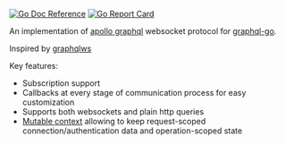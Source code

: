 [![Go Doc Reference](https://godoc.org/github.com/eientei/wsgraphql?status.svg)](https://godoc.org/github.com/eientei/wsgraphql/v1)
[![Go Report Card](https://goreportcard.com/badge/github.com/eientei/wsgraphql)](https://goreportcard.com/report/github.com/eientei/wsgraphql/v1)


An implementation of
[apollo graphql](https://github.com/apollographql/subscriptions-transport-ws/blob/master/PROTOCOL.md)
websocket protocol for
[graphql-go](https://github.com/graphql-go/graphql).

Inspired by [graphqlws](https://github.com/functionalfoundry/graphqlws)

Key features:

- Subscription support
- Callbacks at every stage of communication process for easy customization 
- Supports both websockets and plain http queries
- [Mutable context](https://godoc.org/github.com/eientei/wsgraphql/mutable) allowing to keep request-scoped 
  connection/authentication data and operation-scoped state
